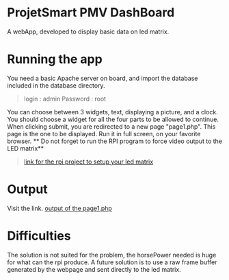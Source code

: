 # ProjetSmart PMV DashBoard

A webApp, developed to display basic data on led matrix.

# Running the app

You need a basic Apache server on board, and import the database
included in the database directory.

> login : admin
> Password : root

You can choose between 3 widgets, text, displaying a picture, and a clock.
You should choose a widget for all the four parts to be allowed to continue.
When clicking submit, you are redirected to a new page "page1.php".
This page is the one to be displayed.
Run it in full screen, on your favorite browser.
** Do not forget to run the RPI program to force video output to the LED matrix**

> [link for the rpi project to setup your led matrix](https://learn.adafruit.com/raspberry-pi-led-matrix-display)

# Output

Visit the link.
[output of the page1.php](https://drive.google.com/file/d/1g4kXVJ0jfOmAHYTd9w-g7diP62SpCNmV/view?usp=sharing)

# Difficulties

The solution is not suited for the problem, the horsePower needed is huge for what can the rpi
produce.
A future solution is to use a raw frame buffer generated by the webpage and sent directly to the led matrix.
